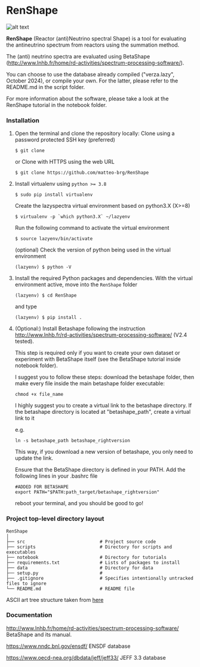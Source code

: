 # RenShape

![alt text](https://github.com/matteo-brg/RenShape/blob/master/RenShape_logo.png|width=100)

**RenShape** (Reactor (anti)Neutrino spectral Shape) is a tool for evaluating the antineutrino spectrum from reactors using the summation method.

The (anti) neutrino spectra are evaluated using BetaShape (http://www.lnhb.fr/home/rd-activities/spectrum-processing-software/).

You can choose to use the database already compiled ("verza.lazy", October 2024), or compile your own.
For the latter, please refer to the README.md in the script folder.

For more information about the software, please take a look at the RenShape tutorial in the notebook folder.

### Installation
1. Open the terminal and clone the repository locally:
   Clone using a password protected SSH key (preferred)
   ```
   $ git clone 
   ```
   or Clone with HTTPS using the web URL
   ```
   $ git clone https://github.com/matteo-brg/RenShape
   ```

2. Install virtualenv using `python >= 3.8`
   ```
   $ sudo pip install virtualenv
   ```
   Create the lazyspectra virtual environment based on python3.X (X>=8)
   ```
   $ virtualenv -p `which python3.X` ~/lazyenv
   ```
   Run the following command to activate the virtual environment
   ```
   $ source lazyenv/bin/activate
   ```
   (optional) Check the version of python being used in the virtual environment
   ```
   (lazyenv) $ python -V
   ```

3. Install the required Python packages and dependencies. With the virtual environment active, move into the `RenShape` folder
   ```
   (lazyenv) $ cd RenShape
   ```
   and type
   ```
   (lazyenv) $ pip install .
   ```
4. (Optional:) Install Betashape following the instruction http://www.lnhb.fr/rd-activities/spectrum-processing-software/ (V2.4 tested).

   This step is required only if you want to create your own dataset or experiment with BetaShape itself (see the BetaShape tutorial inside notebook folder).

   I suggest you to follow these steps: download the betashape folder, then make every file inside the main betashape folder executable: 
   ```
   chmod +x file_name
   ```
   I highly suggest you to create a virtual link to the betashape directory. If the betashape directory is located at "betashape_path", create a virtual link to it
   
   e.g.
   ```
   ln -s betashape_path betashape_rightversion
   ```
   This way, if you download a new version of betashape, you only need to update the link.

   Ensure that the BetaShape directory is defined in your PATH. Add the following lines in your .bashrc file
   ```
   #ADDED FOR BETASHAPE
   export PATH="$PATH:path_target/betashape_rightversion"
   ```
   reboot your terminal, and you should be good to go! 

### Project top-level directory layout

    RenShape
    │
    ├── src                            # Project source code
    ├── scripts                        # Directory for scripts and executables
    ├── notebook                       # Directory for tutorials
    ├── requirements.txt               # Lists of packages to install
    ├── data                           # Directory for data
    ├── setup.py                       #
    ├── .gitignore                     # Specifies intentionally untracked files to ignore
    └── README.md                      # README file

 ASCII art tree structure taken from [here](https://codepen.io/patrickhlauke/pen/azbYWZ)

### Documentation

http://www.lnhb.fr/home/rd-activities/spectrum-processing-software/ BetaShape and its manual.

https://www.nndc.bnl.gov/ensdf/ ENSDF database

https://www.oecd-nea.org/dbdata/jeff/jeff33/ JEFF 3.3 database
